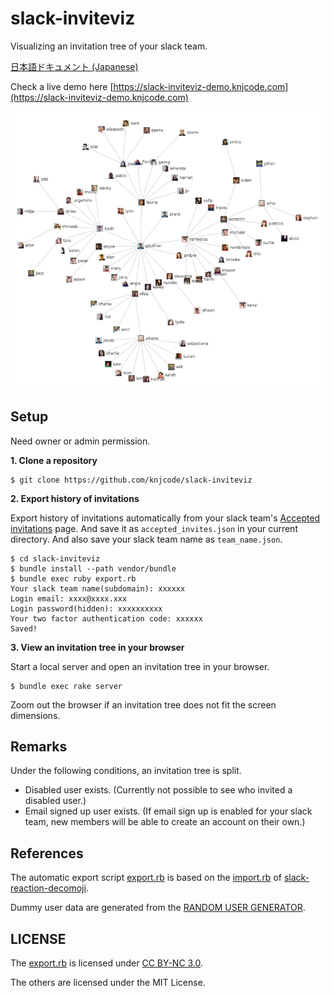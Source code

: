 # slack-inviteviz

Visualizing an invitation tree of your slack team.

[日本語ドキュメント (Japanese)](README_ja.md)

Check a live demo here [https://slack-inviteviz-demo.knjcode.com](https://slack-inviteviz-demo.knjcode.com)

![invitation tree sample](img/invitation_tree_sample.png)

## Setup

Need owner or admin permission.

__1. Clone a repository__

```
$ git clone https://github.com/knjcode/slack-inviteviz
```

__2. Export history of invitations__

Export history of invitations automatically from your slack team's [Accepted invitations](https://my.slack.com/admin/invites#accepted) page. And save it as `accepted_invites.json` in your current directory. And also save your slack team name as `team_name.json`.

```
$ cd slack-inviteviz
$ bundle install --path vendor/bundle
$ bundle exec ruby export.rb
Your slack team name(subdomain): xxxxxx
Login email: xxxx@xxxx.xxx
Login password(hidden): xxxxxxxxxx
Your two factor authentication code: xxxxxx
Saved!
```

__3. View an invitation tree in your browser__

Start a local server and open an invitation tree in your browser.

```
$ bundle exec rake server
```

Zoom out the browser if an invitation tree does not fit the screen dimensions.

## Remarks

Under the following conditions, an invitation tree is split.

- Disabled user exists. (Currently not possible to see who invited a disabled user.)
- Email signed up user exists. (If email sign up is enabled for your slack team, new members will be able to create an account on their own.)

## References

The automatic export script [export.rb](https://github.com/knjcode/slack-inviteviz/blob/master/export.rb) is based on the [import.rb](https://github.com/oti/slack-reaction-decomoji/blob/master/import.rb) of [slack-reaction-decomoji](https://github.com/oti/slack-reaction-decomoji).

Dummy user data are generated from the [RANDOM USER GENERATOR](https://randomuser.me/).

## LICENSE

The [export.rb](https://github.com/knjcode/slack-inviteviz/blob/master/export.rb) is licensed under [CC BY-NC 3.0](http://creativecommons.org/licenses/by-nc/3.0/deed.en).

The others are licensed under the MIT License.

